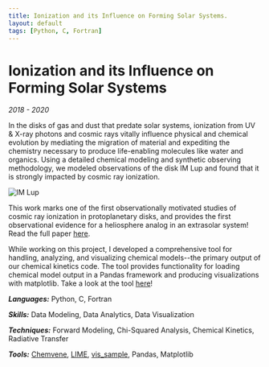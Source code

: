 ```yaml
---
title: Ionization and its Influence on Forming Solar Systems.
layout: default
tags: [Python, C, Fortran]
---
```


# Ionization and its Influence on Forming Solar Systems

*2018 - 2020*

In the disks of gas and dust that predate solar systems, ionization from UV & X-ray photons and cosmic rays vitally influence physical and chemical evolution by mediating the migration of material and expediting the chemistry necessary to produce life-enabling molecules like water and organics. Using a detailed chemical modeling and synthetic observing methodology, we modeled observations of the disk IM Lup and found that it is strongly impacted by cosmic ray ionization.

![IM Lup](/assets/img/imlup-banner.svg)

This work marks one of the first observationally motivated studies of cosmic ray ionization in protoplanetary disks, and provides the first observational evidence for a heliosphere analog in an extrasolar system! Read the full paper <a href="https://drive.google.com/file/d/1Kyr2zqz8sDJ1rnp3I-ffV56JOlDTNUpL/view?usp=sharing" taget="_blank">here</a>.

While working on this project, I developed a comprehensive tool for handling, analyzing, and visualizing chemical models--the primary output of our chemical kinetics code. The tool provides functionality for loading chemical model output in a Pandas framework and producing visualizations with matplotlib. Take a look at the tool <a href="https://github.com/richardseifert/Chemvene" target="_blank">here</a>!

***Languages:*** Python, C, Fortran

***Skills:*** Data Modeling, Data Analytics, Data Visualization

***Techniques:*** Forward Modeling, Chi-Squared Analysis, Chemical Kinetics, Radiative Transfer

***Tools:*** <a href="https://github.com/richardseifert/Chemvene" target="_blank">Chemvene</a>, <a href="https://lime.readthedocs.io/en/v1.6.1/usermanual.html" target="_blank">LIME</a>, <a href="https://github.com/AstroChem/vis_sample" target="_blank">vis_sample</a>, Pandas, Matplotlib

